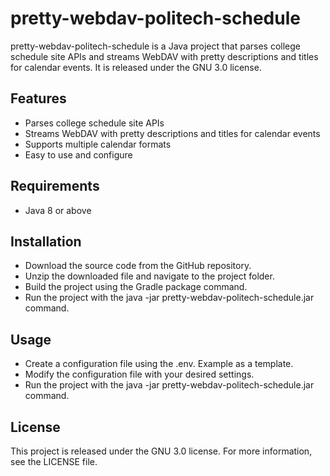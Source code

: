# pretty-webdav-politech-schedule

pretty-webdav-politech-schedule is a Java project that parses college schedule site APIs and streams WebDAV with pretty descriptions and titles for calendar events. It is released under the GNU 3.0 license.

## Features

- Parses college schedule site APIs
- Streams WebDAV with pretty descriptions and titles for calendar events
- Supports multiple calendar formats
- Easy to use and configure

## Requirements

- Java 8 or above

## Installation

- Download the source code from the GitHub repository.
- Unzip the downloaded file and navigate to the project folder.
- Build the project using the Gradle package command.
- Run the project with the java -jar pretty-webdav-politech-schedule.jar command.

## Usage

- Create a configuration file using the .env. Example as a template.
- Modify the configuration file with your desired settings.
- Run the project with the java -jar pretty-webdav-politech-schedule.jar command.

## License

This project is released under the GNU 3.0 license. For more information, see the LICENSE file.
